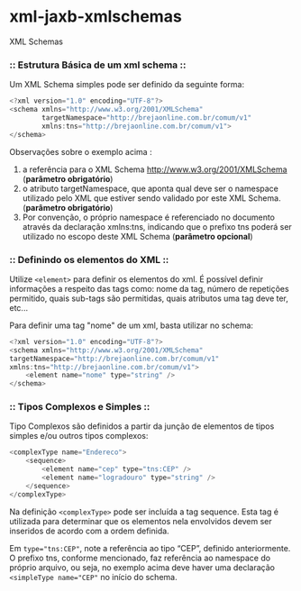 # xml-jaxb-xmlschemas

XML Schemas

### :: Estrutura Básica de um xml schema ::

Um XML Schema simples pode ser definido da seguinte forma:

```javascript
<?xml version="1.0" encoding="UTF-8"?>
<schema xmlns="http://www.w3.org/2001/XMLSchema"
		targetNamespace="http://brejaonline.com.br/comum/v1"
		xmlns:tns="http://brejaonline.com.br/comum/v1">
</schema>

```
Observações sobre o exemplo acima :

1. a referência para o XML Schema http://www.w3.org/2001/XMLSchema (**parâmetro obrigatório**)
2. o atributo targetNamespace, que aponta qual deve ser o namespace
utilizado pelo XML que estiver sendo validado por este XML Schema. (**parâmetro obrigatório**)
3. Por convenção, o próprio namespace é referenciado no documento através da declaração
xmlns:tns, indicando que o prefixo tns poderá ser utilizado no escopo
deste XML Schema (**parâmetro opcional**)




### :: Definindo os elementos do XML ::

Utilize `<element>` para definir os elementos do xml.
É possível definir informações a respeito das tags como: nome da tag, 
número de repetições permitido, quais sub-tags são permitidas, quais atributos
uma tag deve ter, etc...

Para definir uma tag "nome" de um xml, basta utilizar no schema: 

```javascript
<?xml version="1.0" encoding="UTF-8"?>
<schema xmlns="http://www.w3.org/2001/XMLSchema"
targetNamespace="http://brejaonline.com.br/comum/v1"
xmlns:tns="http://brejaonline.com.br/comum/v1">
	<element name="nome" type="string" />
</schema>
```



### :: Tipos Complexos e Simples ::

Tipo Complexos são definidos a partir da junção de elementos de tipos simples e/ou outros 
tipos complexos:

```javascript
<complexType name="Endereco">
	<sequence>
		<element name="cep" type="tns:CEP" />
		<element name="logradouro" type="string" />
	</sequence>
</complexType>

```
Na definição `<complexType>` pode ser incluída a tag sequence. Esta tag é utilizada
para determinar que os elementos nela envolvidos devem ser inseridos de acordo 
com a ordem definida.

Em `type="tns:CEP"`, note a referência ao tipo “CEP”, definido anteriormente. 
O prefixo tns, conforme mencionado, faz referência ao namespace do próprio arquivo, ou seja, no exemplo acima
deve haver uma declaração `<simpleType name="CEP"` no início do schema.  
